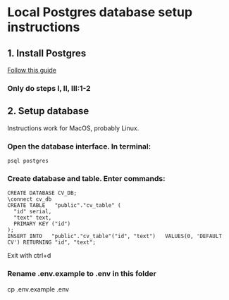 # Local Postgres database setup instructions

## 1. Install Postgres
[Follow this guide](https://www.codementor.io/devops/tutorial/getting-started-postgresql-server-mac-osx)
### Only do steps I, II, III:1-2

## 2. Setup database
Instructions work for MacOS, probably Linux.

  ### Open the database interface. In terminal:
    psql postgres

  ### Create database and table. Enter commands:

    CREATE DATABASE CV_DB;  
    \connect cv_db  
    CREATE TABLE   "public"."cv_table" (  
      "id" serial,  
      "text" text,  
      PRIMARY KEY ("id")  
    );  
    INSERT INTO   "public"."cv_table"("id", "text")   VALUES(0, 'DEFAULT CV') RETURNING "id", "text";

 Exit with ctrl+d

### Rename .env.example to .env in this folder

  cp .env.example .env

